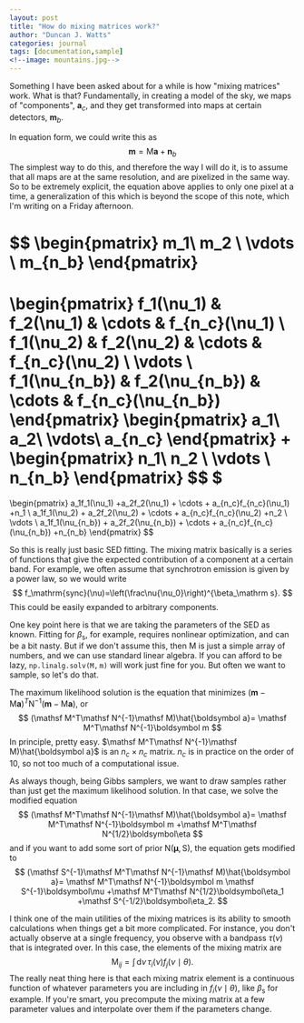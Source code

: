 ```yaml
---
layout: post
title: "How do mixing matrices work?"
author: "Duncan J. Watts"
categories: journal
tags: [documentation,sample]
<!--image: mountains.jpg-->
---
```



Something I have been asked about for a while is how "mixing matrices" work. What is that? Fundamentally, in creating a model of the sky, we maps of "components", $\boldsymbol a_c$, and they get transformed into maps at certain detectors, $\boldsymbol m_b$.

In equation form, we could write this as
$$
\boldsymbol m=\mathsf M\boldsymbol a+\boldsymbol n_b
$$
The simplest way to do this, and therefore the way I will do it, is to assume that all maps are at the same resolution, and are pixelized in the same way. So to be extremely explicit, the equation above applies to only one pixel at a time, a generalization of this which is beyond the scope of this note, which I'm writing on a Friday afternoon.

$$
\begin{pmatrix}
m_1\\
m_2
\\
\vdots
\\
m_{n_b}
\end{pmatrix}
=
\begin{pmatrix}
f_1(\nu_1) & f_2(\nu_1) & \cdots & f_{n_c}(\nu_1)
\\
f_1(\nu_2) & f_2(\nu_2) & \cdots & f_{n_c}(\nu_2)
\\
\vdots
\\
f_1(\nu_{n_b}) & f_2(\nu_{n_b}) & \cdots & f_{n_c}(\nu_{n_b})
\end{pmatrix}
\begin{pmatrix}
a_1\\
a_2\\
\vdots\\
a_{n_c}
\end{pmatrix}
+
\begin{pmatrix}
n_1\\ n_2
\\
\vdots
\\
n_{n_b}
\end{pmatrix}
$$
$
=
\begin{pmatrix}
a_1f_1(\nu_1) +a_2f_2(\nu_1) + \cdots + a_{n_c}f_{n_c}(\nu_1)
+n_1
\\
a_1f_1(\nu_2) + a_2f_2(\nu_2) + \cdots + a_{n_c}f_{n_c}(\nu_2)
+n_2
\\
\vdots
\\
a_1f_1(\nu_{n_b}) + a_2f_2(\nu_{n_b}) + \cdots + a_{n_c}f_{n_c}(\nu_{n_b})
+n_{n_b}
\end{pmatrix}
$$

So this is really just basic SED fitting. The mixing matrix basically is a series of functions that give the expected contribution of a component at a certain band. For example, we often assume that synchrotron emission is given by a power law, so we would write
$$
f_\mathrm{sync}(\nu)=\left(\frac\nu{\nu_0}\right)^{\beta_\mathrm s}.
$$
This could be easily expanded to arbitrary components.


One key point here is that we are taking the parameters of the SED as known. Fitting for $\beta_{\mathrm s}$, for example, requires nonlinear optimization, and can be a bit nasty. But if we don't assume this, then $\mathsf M$ is just a simple array of numbers, and we can use standard linear algebra. If you can afford to be lazy, $\mathtt{np.linalg.solv(M,m)}$ will work just fine for you. But often we want to sample, so let's do that.

The maximum likelihood solution is the equation that minimizes $(\boldsymbol m-\mathsf M\boldsymbol a)^T\mathsf N^{-1}(\boldsymbol m-\mathsf M\boldsymbol a)$, or
$$
(\mathsf M^T\mathsf N^{-1}\mathsf M)\hat{\boldsymbol a}=
\mathsf M^T\mathsf N^{-1}\boldsymbol m
$$
In principle, pretty easy. $\mathsf M^T\mathsf N^{-1}\mathsf M)\hat{\boldsymbol a}$ is an $n_c\times n_c$ matrix. $n_c$ is in practice on the order of 10, so not too much of a computational issue.

As always though, being Gibbs samplers, we want to draw samples rather than just get the maximum likelihood solution. In that case, we solve the modified equation
$$
(\mathsf M^T\mathsf N^{-1}\mathsf M)\hat{\boldsymbol a}=
\mathsf M^T\mathsf N^{-1}\boldsymbol m
+\mathsf M^T\mathsf N^{1/2}\boldsymbol\eta
$$
and if you want to add some sort of prior $\mathsf N(\boldsymbol\mu,\mathsf S)$, the equation gets modified to
$$
(\mathsf S^{-1}\mathsf M^T\mathsf N^{-1}\mathsf M)\hat{\boldsymbol a}=
\mathsf M^T\mathsf N^{-1}\boldsymbol m
\mathsf S^{-1}\boldsymbol\mu
+\mathsf M^T\mathsf N^{1/2}\boldsymbol\eta_1
+\mathsf S^{-1/2}\boldsymbol\eta_2.
$$


I think one of the main utilities of the mixing matrices is its ability to smooth calculations when things get a bit more complicated. For instance, you don't actually observe at a single frequency, you observe with a bandpass $\tau(\nu)$ that is integrated over. In this case, the elements of the mixing matrix are
$$
\mathsf M_{ij}=\int\,\mathrm d\nu\,\tau_i(\nu) f_{j}(\nu\mid\theta).
$$
The really neat thing here is that each mixing matrix element is a continuous function of whatever parameters you are including in $f_{i}(\nu\mid\theta)$, like $\beta_\mathrm s$ for example. If you're smart, you precompute the mixing matrix at a few parameter values and interpolate over them if the parameters change.
